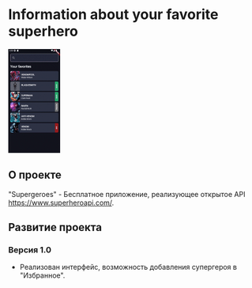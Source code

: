 # Information about your favorite superhero

<img src="https://github.com/RNOVOSELOV/flutter_superheroes/blob/main/resources/Supergeroes.gif"  width="105" height="210" />

## О проекте

"Supergeroes" - Бесплатное приложение, реализующее открытое API https://www.superheroapi.com/.

## Развитие проекта

### Версия 1.0

- Реализован интерфейс, возможность добавления супергероя в "Избранное".

